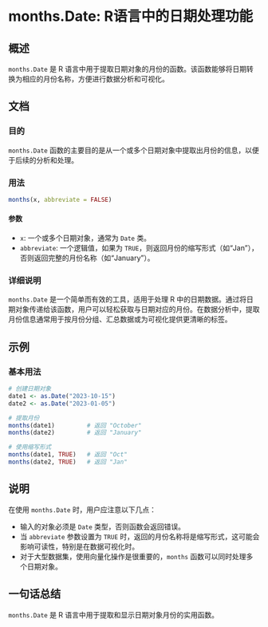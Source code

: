 <!--
Meta Description: # months.Date: R语言中的日期处理功能 ## 概述 `months.Date` 是 R 语言中用于提取日期对象的月份的函数。该函数能够将日期转换为相应的月份名称，方便进行数据分析和可视化。 ## 文档 ### 目的 `months.Date` 函数的主要目的是从一个或多个日期对象中提取...
Meta Keywords: months, date, true, abbreviate, date1
-->

# months.Date: R语言中的日期处理功能

## 概述
`months.Date` 是 R 语言中用于提取日期对象的月份的函数。该函数能够将日期转换为相应的月份名称，方便进行数据分析和可视化。

## 文档
### 目的
`months.Date` 函数的主要目的是从一个或多个日期对象中提取出月份的信息，以便于后续的分析和处理。

### 用法
```R
months(x, abbreviate = FALSE)
```

#### 参数
- `x`: 一个或多个日期对象，通常为 `Date` 类。
- `abbreviate`: 一个逻辑值，如果为 `TRUE`，则返回月份的缩写形式（如“Jan”），否则返回完整的月份名称（如“January”）。

### 详细说明
`months.Date` 是一个简单而有效的工具，适用于处理 R 中的日期数据。通过将日期对象传递给该函数，用户可以轻松获取与日期对应的月份。在数据分析中，提取月份信息通常用于按月份分组、汇总数据或为可视化提供更清晰的标签。

## 示例
### 基本用法
```R
# 创建日期对象
date1 <- as.Date("2023-10-15")
date2 <- as.Date("2023-01-05")

# 提取月份
months(date1)         # 返回 "October"
months(date2)         # 返回 "January"

# 使用缩写形式
months(date1, TRUE)   # 返回 "Oct"
months(date2, TRUE)   # 返回 "Jan"
```

## 说明
在使用 `months.Date` 时，用户应注意以下几点：
- 输入的对象必须是 `Date` 类型，否则函数会返回错误。
- 当 `abbreviate` 参数设置为 `TRUE` 时，返回的月份名称将是缩写形式，这可能会影响可读性，特别是在数据可视化时。
- 对于大型数据集，使用向量化操作是很重要的，`months` 函数可以同时处理多个日期对象。

## 一句话总结
`months.Date` 是 R 语言中用于提取和显示日期对象月份的实用函数。